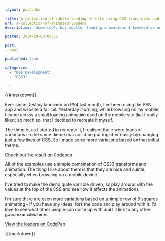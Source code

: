 ```yaml
---
layout: post.hbs

title: A collection of subtle loading effects using CSS transforms and animations
url: a-collection-of-animated-loaders
description: "Some cool, but subtle, loading animations I knocked up on Codepen in a spare few hours."

posted: 2014-10-08T08:30

post:
- post

published: true

categories:
  - "Web Development"
  - "CSS3"

---
```


{{#markdown}}

Ever since Destiny launched on PS4 last month, I’ve been using the PSN app and website a fair bit.  Yesterday morning, while browsing on my mobile, I came across a small loading animation used on the mobile site that I really liked; so much so, that I decided to recreate it myself.

The thing is, as I started to recreate it, I realised there were loads of variations on the same theme that could be put together easily by changing just a few lines of CSS.  So I made some more variations based on that initial theme.

Check out the [result on Codepen](http://codepen.io/ashleynolan/pen/owvcl).

All of the examples use a simple combination of CSS3 transforms and animation.  The thing I like about them is that they are nice and subtle, especially when browsing on a mobile device.

I’ve tried to make the demo quite variable driven, so play around with the values at the top of the CSS and see how it affects the animations.

I’m sure there are even more variations based on a simple row of 6 squares animating – if you have any ideas, fork the code and play around with it.  I’d love to see what other people can come up with and I’ll link to any other good examples here.

[View the loaders on CodePen](http://codepen.io/ashleynolan/pen/owvcl)

{{/markdown}}